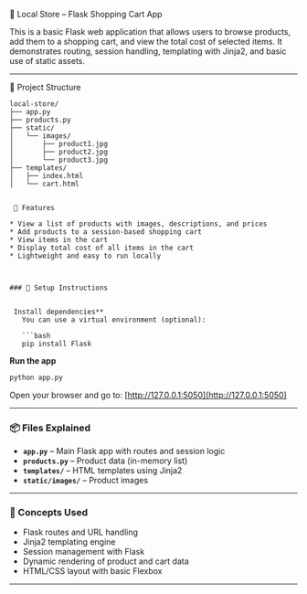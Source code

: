 🛒 Local Store – Flask Shopping Cart App

This is a basic Flask web application that allows users to browse products, add them to a shopping cart, and view the total cost of selected items. It demonstrates routing, session handling, templating with Jinja2, and basic use of static assets.

---
 📁 Project Structure

```
local-store/
├── app.py
├── products.py
├── static/
│   └── images/
│       ├── product1.jpg
│       ├── product2.jpg
│       └── product3.jpg
├── templates/
│   ├── index.html
│   └── cart.html


 🚀 Features

* View a list of products with images, descriptions, and prices
* Add products to a session-based shopping cart
* View items in the cart
* Display total cost of all items in the cart
* Lightweight and easy to run locally



### 🔧 Setup Instructions


 Install dependencies**
   You can use a virtual environment (optional):

   ```bash
   pip install Flask
   ```

 **Run the app**

   ```bash
   python app.py
   ```

 Open your browser and go to:
   [http://127.0.0.1:5050](http://127.0.0.1:5050)

---

### 📦 Files Explained

* **`app.py`** – Main Flask app with routes and session logic
* **`products.py`** – Product data (in-memory list)
* **`templates/`** – HTML templates using Jinja2
* **`static/images/`** – Product images

---

### 🧠 Concepts Used

* Flask routes and URL handling
* Jinja2 templating engine
* Session management with Flask
* Dynamic rendering of product and cart data
* HTML/CSS layout with basic Flexbox

---


